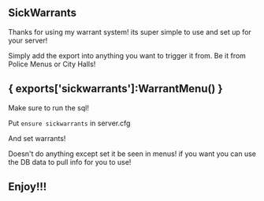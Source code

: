## SickWarrants ##

Thanks for using my warrant system! its super simple to use and set up for your server!

Simply add the export into anything you want to trigger it from. Be it from Police Menus or City Halls!

## { exports['sickwarrants']:WarrantMenu() } ##

Make sure to run the sql!

Put `ensure sickwarrants` in server.cfg

And set warrants!

Doesn't do anything except set it be seen in menus! if you want you can use the DB data to pull info for you to use!

## Enjoy!!! ##